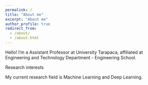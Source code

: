 ```yaml
---
permalink: /
title: "About me"
excerpt: "About me"
author_profile: true
redirect_from: 
  - /about/
  - /about.html
---
```


Hello! I’m a Assistant Professor at University Tarapaca, affiliated at Engineering and Technology Department - Engineering School.

Research interests

My current research field is Machine Learning and Deep Learning.
